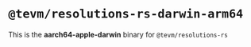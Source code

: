 # `@tevm/resolutions-rs-darwin-arm64`

This is the **aarch64-apple-darwin** binary for `@tevm/resolutions-rs`

